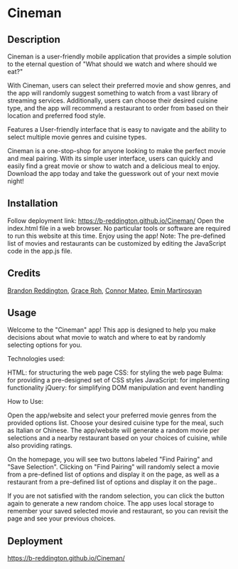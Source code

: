 # Cineman

## Description 
Cineman  is a user-friendly mobile application that provides a simple solution to the eternal question of "What should we watch and where should we eat?"

With Cineman, users can select their preferred movie and show genres, and the app will randomly suggest something to watch from a vast library of streaming services. Additionally, users can choose their desired cuisine type, and the app will recommend a restaurant to order from based on their location and preferred food style.

Features a User-friendly interface that is easy to navigate and the ability to select multiple movie genres and cuisine types.

Cineman is a one-stop-shop for anyone looking to make the perfect movie and meal pairing. With its simple user interface, users can quickly and easily find a great movie or show to watch and a delicious meal to enjoy. Download the app today and take the guesswork out of your next movie night!

<!-- Insert Photo of final design here -->

## Installation

Follow deployment link: https://b-reddington.github.io/Cineman/
Open the index.html file in a web browser.
No particular tools or software are required to run this website at this time. 
Enjoy using the app!
Note: The pre-defined list of movies and restaurants can be customized by editing the JavaScript code in the app.js file.

## Credits
[Brandon Reddington](https://github.com/b-reddington),
[Grace Roh](https://github.com/graceee96),
[Connor Mateo](https://github.com/cmateo99),
[Emin Martirosyan](https://github.com/em1nm)

## Usage

Welcome to the "Cineman" app! This app is designed to help you make decisions about what movie to watch and where to eat by randomly selecting options for you.

Technologies used:

HTML: for structuring the web page
CSS: for styling the web page
Bulma: for providing a pre-designed set of CSS styles
JavaScript: for implementing functionality
jQuery: for simplifying DOM manipulation and event handling

How to Use:

Open the app/website and select your preferred movie genres from the provided options list.
Choose your desired cuisine type for the meal, such as Italian or Chinese.
The app/website will generate a random movie per selections and a nearby restaurant based on your choices of cuisine, while also providing ratings. 

On the homepage, you will see two buttons labeled "Find Pairing" and "Save Selection".
Clicking on "Find Pairing" will randomly select a movie from a pre-defined list of options and display it on the page, as well as a restaurant from a pre-defined list of options and display it on the page..

If you are not satisfied with the random selection, you can click the button again to generate a new random choice.
The app uses local storage to remember your saved selected movie and restaurant, so you can revisit the page and see your previous choices.

## Deployment

https://b-reddington.github.io/Cineman/